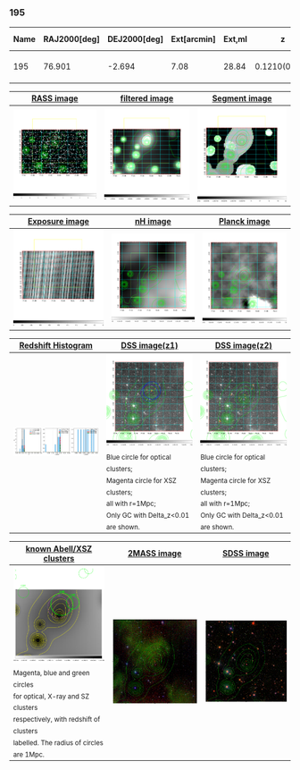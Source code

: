<div STYLE="page-break-after: always;"></div>

### 195

|Name|RAJ2000[deg]|DEJ2000[deg] |Ext[arcmin]| Ext,ml | z | z_src| C|GC(XSZ,Delta_z<0.01)| GC(OPT,Delta_z<0.01)|GC| R_sig[arcmin] | R500[arcmin] | R500[Mpc]| CRsig[c/s] | CR500[c/s] |L500[1E44 erg/s]|F500[1E-12 erg/s/cm^2]| M500[1E14 Msun]|Tx[keV]|Cnt_sig|Beta|Rc[arcmin]|Comment|Alias|
|---|---|---|---|---|---|------|---|--------|---------|----------|---|---|---|---|---|---|---|---|---|---|---|---|---|---|
|195| 76.901| -2.694| 7.08| 28.84| 0.1210(0.006)| z1, z_xsz| B| MCXC| A| A, MCXC, N, W| 27.662| 7.282| 0.952| 0.187(0.060)| 0.167(0.054)| 1.129(0.299)| 2.959(0.783)| 2.76(0.36)| 4.16(0.35)| 135.7| 0.823(-0.134+0.121)| 6.951(-1.646+1.332)| -| k558|

|[RASS image](../image/195/195_img.pdf)|[filtered image](../image/195/195_fil.pdf)|[Segment image](../image/195/195_seg.pdf)|
|-------------------|--------------------|-------------------|
| <img src="../image/195/195_img.png" width="300">  | <img src="../image/195/195_fil.png" width="300">   | <img src="../image/195/195_seg.png" width="300">  |

|[Exposure image](../image/195/195_mex.pdf)| [nH image](../image/195/195_nh.pdf)| [Planck image](../image/195/195_p.pdf)|
|-------------------|--------------------|-------------------|
|<img src="../image/195/195_mex.png" width="300">   | <img src="../image/195/195_nh.png" width="300">    | <img src="../image/195/195_p.png" width="300"> |

|[Redshift Histogram](../image/195/195_zg.pdf) | [DSS image(z1)](../image/195/195_dss_z1.pdf)      |  [DSS image(z2)](../image/195/195_dss_z2.pdf)    |
|-------------------|--------------------|-------------------|
|<img src="../image/195/195_zg.png" width="300"> |<img src="../image/195/195_dss_z1.png" width="300"> <sub><br>Blue circle for optical clusters; <br>Magenta circle for XSZ clusters; <br>all with r=1Mpc; <br>Only GC with Delta_z<0.01 are shown. </sub>| <img src="../image/195/195_dss_z2.png" width="300"><sub><br>Blue circle for optical clusters; <br>Magenta circle for XSZ clusters; <br>all with r=1Mpc; <br>Only GC with Delta_z<0.01 are shown. </sub> |

|[known Abell/XSZ clusters](../image/195/195_gc.pdf) | [2MASS image](../image/195/195_2mass.pdf)      |[SDSS image](../image/195/195_sdss.pdf)   |
|-------------------|-------------------|-------------------|
|<img src=../image/195/195_gc.png width="300"> <br><sub>Magenta, blue and green circles <br>for optical, X-ray and SZ clusters <br>respectively, with redshift of clusters <br>labelled. The radius of circles <br>are 1Mpc.</sub>|<img src="../image/195/195_2mass.png" width="300">  | <img src="../image/195/195_sdss.png" width="300">  |





